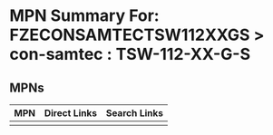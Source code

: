 



# MPN Summary For: FZECONSAMTECTSW112XXGS > con-samtec : TSW-112-XX-G-S

## MPNs
  

|MPN|Direct Links|Search Links|
| :--- | :--- | :--- |
||||
